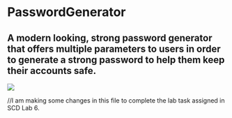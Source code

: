 # PasswordGenerator

## A modern looking, strong password generator that offers multiple parameters to users in order to generate a strong password to help them keep their accounts safe. 

<img src = "/images/Screenshot.png">


//I am making some changes in this file to complete the lab task assigned in SCD Lab 6.
